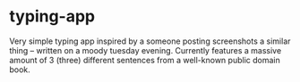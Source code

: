 # typing-app

Very simple typing app inspired by a someone posting screenshots a similar thing – written on a moody tuesday evening.
Currently features a massive amount of 3 (three) different sentences from a well-known public domain book.
